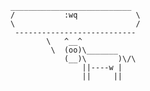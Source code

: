 ```
___________________________
/           :wq             \
\                           /
 ---------------------------
        \   ^__^
         \  (oo)\_______
            (__)\       )\/\
                ||----w |
                ||     ||
```

<!--
**dr-kino/dr-kino** is a ✨ _special_ ✨ repository because its `README.md` (this file) appears on your GitHub profile.

Here are some ideas to get you started:

- 👋 Hi there 👋
- 🔭 I’m currently working on ...
- 🌱 I’m currently learning ...
- 👯 I’m looking to collaborate on ...
- 🤔 I’m looking for help with ...
- 💬 Ask me about ...
- 📫 How to reach me: ...
- 😄 Pronouns: ...
- ⚡ Fun fact: ...
-->
